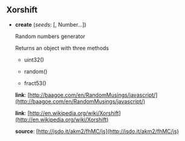 <a name="Xorshift"></a>
## Xorshift

<a name="Xorshift-create"></a>
* **create** (*seeds*: [, Number...])

  Random numbers generator

  Returns an object with three methods

  * uint32()

  * random()

  * fract53()

  **link**: [http://baagoe.com/en/RandomMusings/javascript/](http://baagoe.com/en/RandomMusings/javascript/)

  **link**: [http://en.wikipedia.org/wiki/Xorshift](http://en.wikipedia.org/wiki/Xorshift)

  **source**: [http://jsdo.it/akm2/fhMC/js](http://jsdo.it/akm2/fhMC/js)
